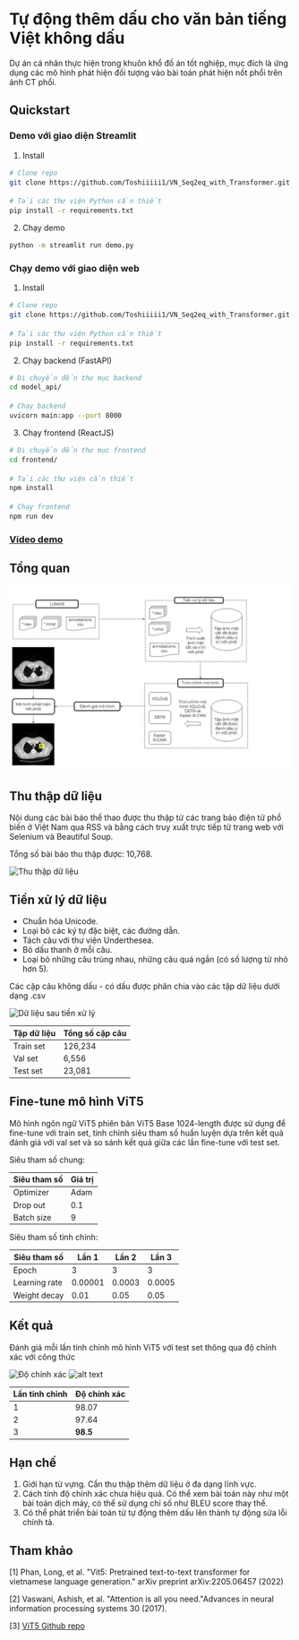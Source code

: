 # Tự động thêm dấu cho văn bản tiếng Việt không dấu

Dự án cá nhân thực hiện trong khuôn khổ đồ án tốt nghiệp, mục đích là ứng dụng các mô hình phát hiện đối tượng vào bài toán phát hiện nốt phổi trên ảnh CT phổi.

## Quickstart

### Demo với giao diện Streamlit

1. Install

```bash
# Clone repo
git clone https://github.com/Toshiiiii1/VN_Seq2eq_with_Transformer.git

# Tải các thư viện Python cần thiết
pip install -r requirements.txt
```

2. Chạy demo
```bash
python -m streamlit run demo.py
```

### Chạy demo với giao diện web

1. Install

```bash
# Clone repo
git clone https://github.com/Toshiiiii1/VN_Seq2eq_with_Transformer.git

# Tải các thư viện Python cần thiết
pip install -r requirements.txt
```

2. Chạy backend (FastAPI)
```bash
# Di chuyển đến thư mục backend
cd model_api/

# Chạy backend
uvicorn main:app --port 8000
```

3. Chạy frontend (ReactJS)
```bash
# Di chuyển đến thư mục frontend
cd frontend/

# Tải các thư viện cần thiết
npm install

# Chạy frontend
npm run dev
```

### [Video demo](https://drive.google.com/file/d/1zIfLvtkOJKvUmZoSn07qi7UIEOXQkkq6/view?usp=drive_link)

## Tổng quan
![Sơ đồ tổng quan](./images/general.png)

## Thu thập dữ liệu

Nội dung các bài báo thể thao được thu thập từ các trang báo điện tử phổ biến ở Việt Nam qua RSS và bằng cách truy xuất trực tiếp từ trang web với Selenium và Beautiful Soup.

Tổng số bài báo thu thập được: 10,768.

![Thu thập dữ liệu](./images/crawl_data.png)

## Tiền xử lý dữ liệu

- Chuẩn hóa Unicode.
- Loại bỏ các ký tự đặc biệt, các đường dẫn.
- Tách câu với thư viện Underthesea.
- Bỏ dấu thanh ở mỗi câu.
- Loại bỏ những câu trùng nhau, những câu quá ngắn (có số lượng từ nhỏ hơn 5).

Các cặp câu không dấu - có dấu được phân chia vào các tập dữ liệu dưới dạng .csv

![Dữ liệu sau tiền xử lý](./images/preprocessed_data.png)

|  Tập dữ liệu  | Tổng số cặp câu |
|-----|-------|
| Train set    | 126,234  |
| Val set | 6,556  |
| Test set | 23,081  |

## Fine-tune mô hình ViT5

Mô hình ngôn ngữ ViT5 phiên bản ViT5 Base 1024-length được sử dụng để fine-tune với train set, tinh chỉnh siêu tham số huấn luyện dựa trên kết quả đánh giá với val set và so sánh kết quả giữa các lần fine-tune với test set.

Siêu tham số chung:

|  Siêu tham số  | Giá trị |
|-----|-------|
| Optimizer    | Adam  |
| Drop out | 0.1  |
| Batch size | 9  |

Siêu tham số tinh chỉnh:

|  Siêu tham số  | Lần 1 | Lần 2 | Lần 3 |
|-----|-------|-------|-------|
| Epoch    | 3  |3  |3  |
| Learning rate | 0.00001  |0.0003  |0.0005  |
| Weight decay | 0.01  |0.05  |0.05  |

## Kết quả

Đánh giá mỗi lần tinh chỉnh mô hình ViT5 với test set thông qua độ chính xác với công thức

![Độ chính xác](./images/accuracy1.png)
![alt text](./images/accuracy2.png)

|  Lần tinh chỉnh  | Độ chính xác |
|-----|-------|
| 1   | 98.07  |
| 2 | 97.64  |
| 3 | **98.5**  |

## Hạn chế

1. Giới hạn từ vựng. Cần thu thập thêm dữ liệu ở đa dạng lĩnh vực.
2. Cách tính độ chính xác chưa hiệu quả. Có thể xem bài toán này như một bài toán dịch máy, có thể sử dụng chỉ số như BLEU score thay thế.
3. Có thể phát triển bài toán từ tự động thêm dấu lên thành tự động sửa lỗi chính tả.

## Tham khảo

[1] Phan, Long, et al. "Vit5: Pretrained text-to-text transformer for vietnamese language generation." arXiv preprint arXiv:2205.06457 (2022)

[2] Vaswani, Ashish, et al. "Attention is all you need."Advances in neural information processing systems 30 (2017).

[3] [ViT5 Github repo](https://github.com/vietai/ViT5)